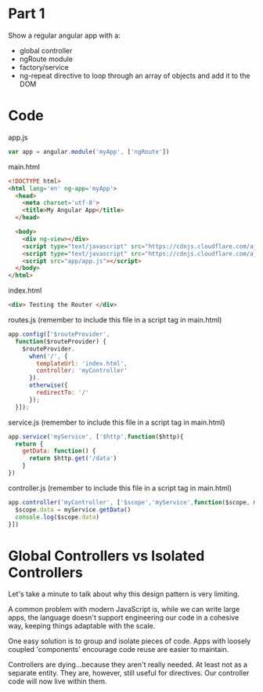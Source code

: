 # Part 1

Show a regular angular app with a:
- global controller
- ngRoute module
- factory/service
- ng-repeat directive to loop through an array of objects and add it to the DOM

# Code
app.js
```js
var app = angular.module('myApp', ['ngRoute'])
```
main.html
```html
<!DOCTYPE html>
<html lang='en' ng-app='myApp'>
  <head>
    <meta charset='utf-8'>
    <title>My Angular App</title>
  </head>

  <body>
    <div ng-view></div>
    <script type="text/javascript" src="https://cdnjs.cloudflare.com/ajax/libs/angular.js/1.4.10/angular.min.js"></script>
    <script type="text/javascript" src="https://cdnjs.cloudflare.com/ajax/libs/angular.js/1.4.10/angular-route.min.js"></script>
    <script src="app/app.js"></script>
  </body>
</html>
```
index.html
```html
<div> Testing the Router </div>
```
routes.js (remember to include this file in a script tag in main.html)
```js
app.config(['$routeProvider',
  function($routeProvider) {
    $routeProvider.
      when('/', {
        templateUrl: 'index.html',
        controller: 'myController'
      }).
      otherwise({
        redirectTo: '/'
      });
  }]);

```
service.js (remember to include this file in a script tag in main.html)
```js
app.service('myService', ['$http',function($http){
  return {
    getData: function() {
      return $http.get('/data')
    }
})
```
controller.js (remember to include this file in a script tag in main.html)
```js
app.controller('myController', ['$scope','myService',function($scope, myService) {
  $scope.data = myService.getData()
  console.log($scope.data)
}])
```



# Global Controllers vs Isolated Controllers

Let's take a minute to talk about why this design pattern is very limiting.

A common problem with modern JavaScript is, while we can write large apps, the language doesn't support engineering our code in a cohesive way, keeping things adaptable with the scale.

One easy solution is to group and isolate pieces of code. Apps with loosely coupled 'components' encourage code reuse are easier to maintain.

Controllers are dying...because they aren't really needed. At least not as a separate entity. They are, however, still useful for directives. Our controller code will now live within them.
